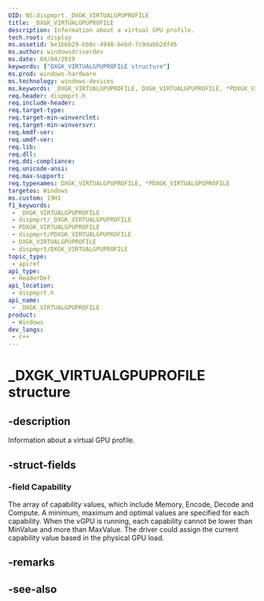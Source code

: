 ```yaml
---
UID: NS:dispmprt._DXGK_VIRTUALGPUPROFILE
title: _DXGK_VIRTUALGPUPROFILE
description: Information about a virtual GPU profile.
tech.root: display
ms.assetid: be1bbb29-bb8c-4948-bebd-7c9dabb2dfd6
ms.author: windowsdriverdev
ms.date: 04/04/2019
keywords: ["DXGK_VIRTUALGPUPROFILE structure"]
ms.prod: windows-hardware
ms.technology: windows-devices
ms.keywords: _DXGK_VIRTUALGPUPROFILE, DXGK_VIRTUALGPUPROFILE, *PDXGK_VIRTUALGPUPROFILE,
req.header: dispmprt.h
req.include-header: 
req.target-type: 
req.target-min-winverclnt: 
req.target-min-winversvr: 
req.kmdf-ver: 
req.umdf-ver: 
req.lib: 
req.dll: 
req.ddi-compliance: 
req.unicode-ansi: 
req.max-support: 
req.typenames: DXGK_VIRTUALGPUPROFILE, *PDXGK_VIRTUALGPUPROFILE
targetos: Windows
ms.custom: 19H1
f1_keywords:
 - _DXGK_VIRTUALGPUPROFILE
 - dispmprt/_DXGK_VIRTUALGPUPROFILE
 - PDXGK_VIRTUALGPUPROFILE
 - dispmprt/PDXGK_VIRTUALGPUPROFILE
 - DXGK_VIRTUALGPUPROFILE
 - dispmprt/DXGK_VIRTUALGPUPROFILE
topic_type:
 - apiref
api_type:
 - HeaderDef
api_location:
 - dispmprt.h
api_name:
 - _DXGK_VIRTUALGPUPROFILE
product:
 - Windows
dev_langs:
 - c++
---
```


# _DXGK_VIRTUALGPUPROFILE structure


## -description

Information about a virtual GPU profile.

## -struct-fields

### -field Capability

The array of capability values, which include Memory, Encode, Decode and Compute. A minimum, maximum and optimal values are specified for each capability. When the vGPU is running, each capability cannot be lower than MinValue and more than MaxValue. The driver could assign the current capability value based in the physical GPU load.

## -remarks

## -see-also

